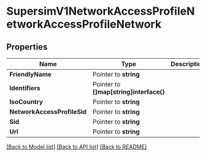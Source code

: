 # SupersimV1NetworkAccessProfileNetworkAccessProfileNetwork

## Properties

Name | Type | Description | Notes
------------ | ------------- | ------------- | -------------
**FriendlyName** | Pointer to **string** |  |
**Identifiers** | Pointer to **[]map[string]interface{}** |  |
**IsoCountry** | Pointer to **string** |  |
**NetworkAccessProfileSid** | Pointer to **string** |  |
**Sid** | Pointer to **string** |  |
**Url** | Pointer to **string** |  |

[[Back to Model list]](../README.md#documentation-for-models) [[Back to API list]](../README.md#documentation-for-api-endpoints) [[Back to README]](../README.md)


